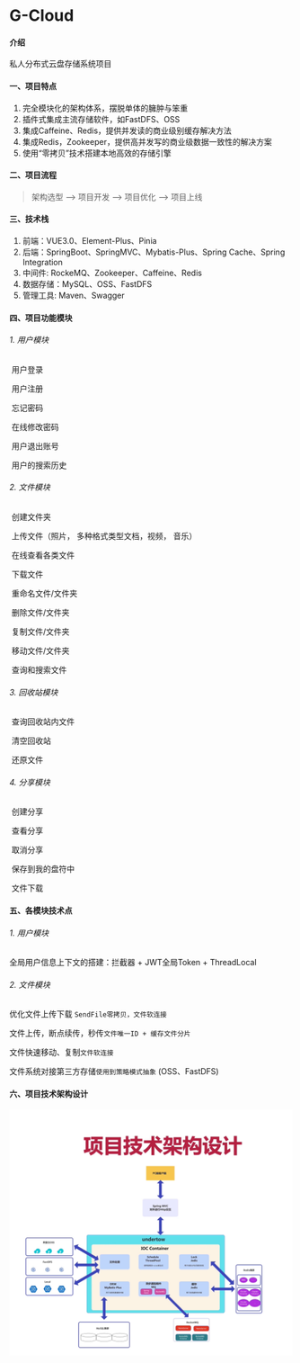 # G-Cloud

#### 介绍
私人分布式云盘存储系统项目

#### 一、项目特点

1. 完全模块化的架构体系，摆脱单体的臃肿与笨重
2. 插件式集成主流存储软件，如FastDFS、OSS
3. 集成Caffeine、Redis，提供并发读的商业级别缓存解决方法
4. 集成Redis，Zookeeper，提供高并发写的商业级数据一致性的解决方案
5. 使用“零拷贝”技术搭建本地高效的存储引擎

#### 二、项目流程

>架构选型 --> 项目开发 --> 项目优化 --> 项目上线

#### 三、技术栈

1. 前端：VUE3.0、Element-Plus、Pinia
2. 后端：SpringBoot、SpringMVC、Mybatis-Plus、Spring Cache、Spring Integration
3. 中间件: RockeMQ、Zookeeper、Caffeine、Redis
4. 数据存储：MySQL、OSS、FastDFS
5. 管理工具:  Maven、Swagger

#### 四、项目功能模块

###### 1. 用户模块

​	用户登录

​	用户注册

​	忘记密码

​	在线修改密码

​	用户退出账号

​	用户的搜索历史

###### 2. 文件模块

​	创建文件夹

​	上传文件（照片， 多种格式类型文档，视频， 音乐）

​	在线查看各类文件

​	下载文件

​	重命名文件/文件夹

​	删除文件/文件夹

​	复制文件/文件夹

​	移动文件/文件夹

​	查询和搜索文件

###### 3. 回收站模块

​	查询回收站内文件

​	清空回收站

​	还原文件

###### 4. 分享模块	

​	创建分享

​	查看分享

​	取消分享

​	保存到我的盘符中

​	文件下载

#### 五、各模块技术点

###### 1. 用户模块

 全局用户信息上下文的搭建：拦截器 + JWT全局Token + ThreadLocal

###### 2. 文件模块

优化文件上传下载 ``SendFile零拷贝，文件软连接``

文件上传，断点续传，秒传``文件唯一ID + 缓存文件分片``

文件快速移动、复制``文件软连接``

文件系统对接第三方存储``使用到策略模式抽象``  (OSS、FastDFS)

#### 六、项目技术架构设计
![输入图片说明](image-20240117013430005.png)

